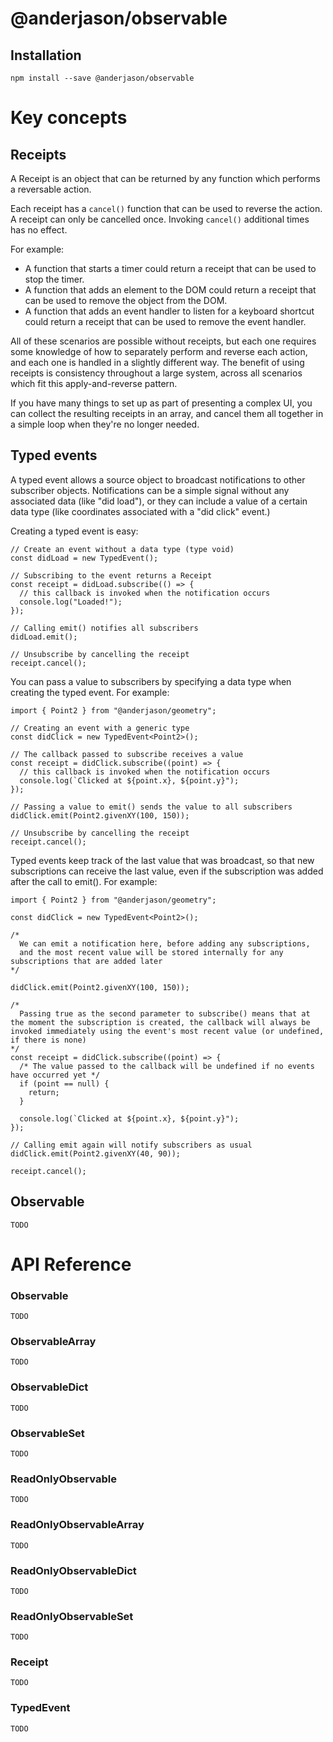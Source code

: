 # @anderjason/observable

## Installation

`npm install --save @anderjason/observable`

# Key concepts

## Receipts

A Receipt is an object that can be returned by any function which performs a reversable action.

Each receipt has a `cancel()` function that can be used to reverse the action. A receipt can only be cancelled once. Invoking `cancel()` additional times has no effect.

For example:

- A function that starts a timer could return a receipt that can be used to stop the timer.
- A function that adds an element to the DOM could return a receipt that can be used to remove the object from the DOM.
- A function that adds an event handler to listen for a keyboard shortcut could return a receipt that can be used to remove the event handler.

All of these scenarios are possible without receipts, but each one requires some knowledge of how to separately perform and reverse each action, and each one is handled in a slightly different way. The benefit of using receipts is consistency throughout a large system, across all scenarios which fit this apply-and-reverse pattern.

If you have many things to set up as part of presenting a complex UI, you can collect the resulting receipts in an array, and cancel them all together in a simple loop when they're no longer needed.

## Typed events

A typed event allows a source object to broadcast notifications to other subscriber objects. Notifications can be a simple signal without any associated data (like "did load"), or they can include a value of a certain data type (like coordinates associated with a "did click" event.)

Creating a typed event is easy:

```
// Create an event without a data type (type void)
const didLoad = new TypedEvent();

// Subscribing to the event returns a Receipt
const receipt = didLoad.subscribe(() => {
  // this callback is invoked when the notification occurs
  console.log("Loaded!");
});

// Calling emit() notifies all subscribers
didLoad.emit();

// Unsubscribe by cancelling the receipt
receipt.cancel();
```

You can pass a value to subscribers by specifying a data type when creating the typed event. For example:

```
import { Point2 } from "@anderjason/geometry";

// Creating an event with a generic type
const didClick = new TypedEvent<Point2>();

// The callback passed to subscribe receives a value
const receipt = didClick.subscribe((point) => {
  // this callback is invoked when the notification occurs
  console.log(`Clicked at ${point.x}, ${point.y}");
});

// Passing a value to emit() sends the value to all subscribers
didClick.emit(Point2.givenXY(100, 150));

// Unsubscribe by cancelling the receipt
receipt.cancel();
```

Typed events keep track of the last value that was broadcast, so that new subscriptions can receive the last value, even if the subscription was added after the call to emit(). For example:

```
import { Point2 } from "@anderjason/geometry";

const didClick = new TypedEvent<Point2>();

/*
  We can emit a notification here, before adding any subscriptions,
  and the most recent value will be stored internally for any subscriptions that are added later
*/

didClick.emit(Point2.givenXY(100, 150));

/*
  Passing true as the second parameter to subscribe() means that at the moment the subscription is created, the callback will always be invoked immediately using the event's most recent value (or undefined, if there is none)
*/
const receipt = didClick.subscribe((point) => {
  /* The value passed to the callback will be undefined if no events have occurred yet */
  if (point == null) {
    return;
  }

  console.log(`Clicked at ${point.x}, ${point.y}");
});

// Calling emit again will notify subscribers as usual
didClick.emit(Point2.givenXY(40, 90));

receipt.cancel();
```

## Observable

`TODO`

# API Reference

### Observable

`TODO`

### ObservableArray

`TODO`

### ObservableDict

`TODO`

### ObservableSet

`TODO`

### ReadOnlyObservable

`TODO`

### ReadOnlyObservableArray

`TODO`

### ReadOnlyObservableDict

`TODO`

### ReadOnlyObservableSet

`TODO`

### Receipt

`TODO`

### TypedEvent

`TODO`
